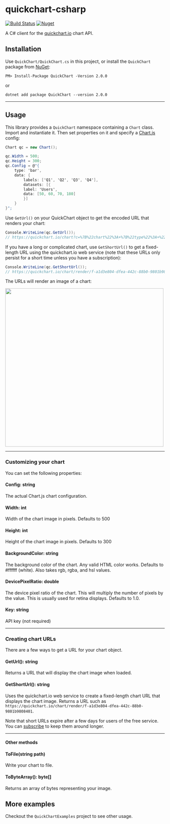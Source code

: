 # quickchart-csharp

[![Build Status](https://travis-ci.com/typpo/quickchart-csharp.svg?branch=main)](https://travis-ci.com/typpo/quickchart-csharp)
[![Nuget](http://img.shields.io/nuget/v/QuickChart.svg?style=flat)](https://www.nuget.org/packages/QuickChart)

A C# client for the [quickchart.io](https://quickchart.io/) chart API.

## Installation

Use `QuickChart/QuickChart.cs` in this project, or install the `QuickChart` package from [NuGet](https://www.nuget.org/packages/QuickChart):

```
PM> Install-Package QuickChart -Version 2.0.0
```
or
```
dotnet add package QuickChart --version 2.0.0
```
---
## Usage

This library provides a `QuickChart` namespace containing a `Chart` class.  Import and instantiate it.  Then set properties on it and specify a [Chart.js](https://chartjs.org) config:

```csharp
Chart qc = new Chart();

qc.Width = 500;
qc.Height = 300;
qc.Config = @"{
    type: 'bar',
    data: {
        labels: ['Q1', 'Q2', 'Q3', 'Q4'],
        datasets: [{
        label: 'Users',
        data: [50, 60, 70, 180]
        }]
    }
}";
```

Use `GetUrl()` on your QuickChart object to get the encoded URL that renders your chart:

```csharp
Console.WriteLine(qc.GetUrl());
// https://quickchart.io/chart?c=%7B%22chart%22%3A+%7B%22type%22%3A+%22bar%22%2C+%22data%22%3A+%7B%22labels%22%3A+%5B%22Hello+world%22%2C+%22Test%22%5D%2C+%22datasets%22%3A+%5B%7B%22label%22%3A+%22Foo%22%2C+%22data%22%3A+%5B1%2C+2%5D%7D%5D%7D%7D%7D&w=600&h=300&bkg=%23ffffff&devicePixelRatio=2.0&f=png
```

If you have a long or complicated chart, use `GetShortUrl()` to get a fixed-length URL using the quickchart.io web service (note that these URLs only persist for a short time unless you have a subscription):

```csharp
Console.WriteLine(qc.GetShortUrl());
// https://quickchart.io/chart/render/f-a1d3e804-dfea-442c-88b0-9801b9808401
```

The URLs will render an image of a chart:

<img src="https://quickchart.io/chart?c=%7B%22type%22%3A+%22bar%22%2C+%22data%22%3A+%7B%22labels%22%3A+%5B%22Hello+world%22%2C+%22Test%22%5D%2C+%22datasets%22%3A+%5B%7B%22label%22%3A+%22Foo%22%2C+%22data%22%3A+%5B1%2C+2%5D%7D%5D%7D%7D&w=600&h=300&bkg=%23ffffff&devicePixelRatio=2.0&f=png" width="500" />

---

### Customizing your chart

You can set the following properties:

#### Config: string
The actual Chart.js chart configuration.

#### Width: int
Width of the chart image in pixels.  Defaults to 500

#### Height: int
Height of the chart image  in pixels.  Defaults to 300

#### BackgroundColor: string
The background color of the chart. Any valid HTML color works. Defaults to #ffffff (white). Also takes rgb, rgba, and hsl values.

#### DevicePixelRatio: double
The device pixel ratio of the chart. This will multiply the number of pixels by the value. This is usually used for retina displays. Defaults to 1.0.

#### Key: string
API key (not required)

---

### Creating chart URLs

There are a few ways to get a URL for your chart object.

#### GetUrl(): string

Returns a URL that will display the chart image when loaded.

#### GetShortUrl(): string

Uses the quickchart.io web service to create a fixed-length chart URL that displays the chart image.  Returns a URL such as `https://quickchart.io/chart/render/f-a1d3e804-dfea-442c-88b0-9801b9808401`.

Note that short URLs expire after a few days for users of the free service.  You can [subscribe](https://quickchart.io/pricing/) to keep them around longer.

---

#### Other methods

#### ToFile(string path)

Write your chart to file.

#### ToByteArray(): byte[]

Returns an array of bytes representing your image.

## More examples

Checkout the `QuickChartExamples` project to see other usage.
